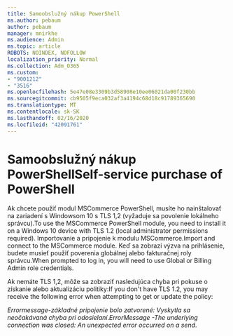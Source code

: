 ```yaml
---
title: Samoobslužný nákup PowerShell
ms.author: pebaum
author: pebaum
manager: mnirkhe
ms.audience: Admin
ms.topic: article
ROBOTS: NOINDEX, NOFOLLOW
localization_priority: Normal
ms.collection: Adm_O365
ms.custom:
- "9001212"
- "3516"
ms.openlocfilehash: 5e47e08e3309b3d58908e10ee06021da00f230bb
ms.sourcegitcommit: cb9505f9eca032af3a4194c68d18c91789365690
ms.translationtype: MT
ms.contentlocale: sk-SK
ms.lasthandoff: 02/16/2020
ms.locfileid: "42091761"
---
```

# <a name="self-service-purchase-of-powershell"></a><span data-ttu-id="4a8e9-102">Samoobslužný nákup PowerShell</span><span class="sxs-lookup"><span data-stu-id="4a8e9-102">Self-service purchase of PowerShell</span></span>

<span data-ttu-id="4a8e9-103">Ak chcete použiť modul MSCommerce PowerShell, musíte ho nainštalovať na zariadení s Windowsom 10 s TLS 1,2 (vyžaduje sa povolenie lokálneho správcu).</span><span class="sxs-lookup"><span data-stu-id="4a8e9-103">To use the MSCommerce PowerShell module, you need to install it on a Windows 10 device with TLS 1.2 (local administrator permissions required).</span></span>  <span data-ttu-id="4a8e9-104">Importovanie a pripojenie k modulu MSCommerce.</span><span class="sxs-lookup"><span data-stu-id="4a8e9-104">Import and connect to the MSCommerce module.</span></span>  <span data-ttu-id="4a8e9-105">Keď sa zobrazí výzva na prihlásenie, budete musieť použiť poverenia globálnej alebo fakturačnej roly správcu.</span><span class="sxs-lookup"><span data-stu-id="4a8e9-105">When prompted to log in, you will need to use Global or Billing Admin role credentials.</span></span>  

<span data-ttu-id="4a8e9-106">Ak nemáte TLS 1,2, môže sa zobraziť nasledujúca chyba pri pokuse o získanie alebo aktualizáciu politiky:</span><span class="sxs-lookup"><span data-stu-id="4a8e9-106">If you don't have TLS 1.2, you may receive the following error when attempting to get or update the policy:</span></span>

<span data-ttu-id="4a8e9-107">*Errormessage-základné pripojenie bolo zatvorené: Vyskytla sa neočakávaná chyba pri odosielaní*.</span><span class="sxs-lookup"><span data-stu-id="4a8e9-107">*ErrorMessage -The underlying connection was closed: An unexpected error occurred on a send*.</span></span>



